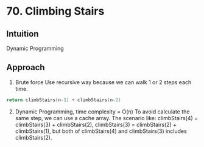# 70. Climbing Stairs

## Intuition
Dynamic Programming

## Approach
1. Brute force
Use recursive way because we can walk 1 or 2 steps each time.
```go
return climbStairs(n-1) + climbStairs(n-2)
```

2. Dynamic Programming, time complexity = O(n)
To avoid calculate the same step, we can use a cache array.
The scenario like: climbStairs(4) = climbStairs(3) + climbStairs(2), climbStairs(3) = climbStairs(2) + climbStairs(1), but both of climbStairs(4) and climbStairs(3) includes climbStairs(2).